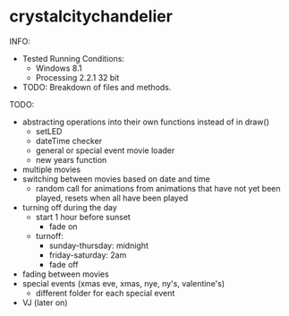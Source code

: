 crystalcitychandelier
=====================

INFO:
 - Tested Running Conditions:
	- Windows 8.1
	- Processing 2.2.1 32 bit
 - TODO: Breakdown of files and methods.

TODO:
 - abstracting operations into their own functions instead of in draw()
	- setLED
	- dateTime checker
	- general or special event movie loader
	- new years function
 - multiple movies
 - switching between movies based on date and time
	- random call for animations from animations that have not yet been played, resets when all have been played
 - turning off during the day
	- start 1 hour before sunset 
		- fade on
	- turnoff:
		- sunday-thursday: midnight
		- friday-saturday: 2am
		- fade off
 - fading between movies
 - special events (xmas eve, xmas, nye, ny's, valentine's)
	- different folder for each special event
 - VJ (later on)
 